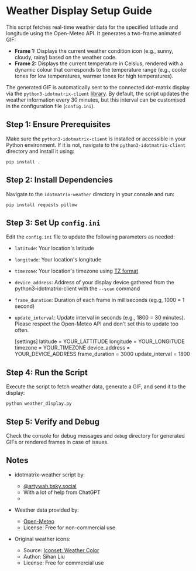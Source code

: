 Weather Display Setup Guide
===========================

This script fetches real-time weather data for the specified latitude and longitude using the Open-Meteo API. It generates a two-frame animated GIF:

*   **Frame 1:** Displays the current weather condition icon (e.g., sunny, cloudy, rainy) based on the weather code.
*   **Frame 2:** Displays the current temperature in Celsius, rendered with a dynamic colour that corresponds to the temperature range (e.g., cooler tones for low temperatures, warmer tones for high temperatures).

The generated GIF is automatically sent to the connected dot-matrix display via the `python3-idotmatrix-client` [library](https://github.com/derkalle4/python3-idotmatrix-client). By default, the script updates the weather information every 30 minutes, but this interval can be customised in the configuration file (`config.ini`).

Step 1: Ensure Prerequisites
----------------------------

Make sure the `python3-idotmatrix-client` is installed or accessible in your Python environment. If it is not, navigate to the `python3-idotmatrix-client` directory and install it using:

    pip install .

Step 2: Install Dependencies
----------------------------

Navigate to the `idotmatrix-weather` directory in your console and run:

    pip install requests pillow

Step 3: Set Up `config.ini`
---------------------------

Edit the `config.ini` file to update the following parameters as needed:

*   `latitude`: Your location's latitude
*   `longitude`: Your location's longitude
*   `timezone`: Your location's timezone using [TZ format](https://en.wikipedia.org/wiki/List_of_tz_database_time_zones)
*   `device_address`: Address of your display device gathered from the python3-idotmatrix-client with the `--scan` command
*   `frame_duration`: Duration of each frame in milliseconds (eg.g, 1000 = 1 second)
*   `update_interval`: Update interval in seconds (e.g., 1800 = 30 minutes). Please respect the Open-Meteo API and don't set this to update too often.

    [settings]
    latitude = YOUR_LATTITUDE
    longitude = YOUR_LONGITUDE
    timezone = YOUR_TIMEZONE
    device_address = YOUR_DEVICE_ADDRESS
    frame_duration = 3000
    update_interval = 1800
    
    

Step 4: Run the Script
----------------------

Execute the script to fetch weather data, generate a GIF, and send it to the display:

    python weather_display.py

Step 5: Verify and Debug
------------------------

Check the console for debug messages and `debug` directory for generated GIFs or rendered frames in case of issues.

Notes
-----

*   idotmatrix-weather script by:
    *   [@artywah.bsky.social](https://bsky.app/profile/artywah.bsky.social)
    *   With a lot of help from ChatGPT
    *   
*   Weather data provided by:
    *   [Open-Meteo](https://open-meteo.com/en/terms)
    *   License: Free for non-commercial use

*   Original weather icons:
    *   Source: [Iconset: Weather Color](https://www.iconfinder.com/iconsets/weather-color-2)
    *   Author: Sihan Liu
    *   License: Free for commercial use
